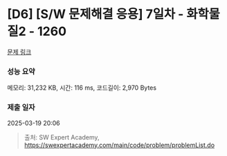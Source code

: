 # [D6] [S/W 문제해결 응용] 7일차 - 화학물질2 - 1260 

[문제 링크](https://swexpertacademy.com/main/code/problem/problemDetail.do?contestProbId=AV18OR16IuUCFAZN) 

### 성능 요약

메모리: 31,232 KB, 시간: 116 ms, 코드길이: 2,970 Bytes

### 제출 일자

2025-03-19 20:06



> 출처: SW Expert Academy, https://swexpertacademy.com/main/code/problem/problemList.do
